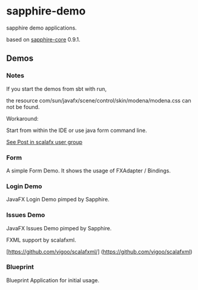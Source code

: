 sapphire-demo
=============

sapphire demo applications.

based on [sapphire-core](http://sfxcode.github.io/sapphire-core/) 0.9.1.

## Demos

### Notes

If you start the demos from sbt with run,

the resource com/sun/javafx/scene/control/skin/modena/modena.css can not be found.

Workaround:

Start from within the IDE or use java form command line.

[See Post in scalafx user group](https://groups.google.com/forum/#!topic/scalafx-users/MzHb19SISHQ)


### Form

A simple Form Demo. It shows the usage of FXAdapter / Bindings.
               
### Login Demo

JavaFX Login Demo pimped by Sapphire.

### Issues Demo

JavaFX Issues Demo pimped by Sapphire.

FXML support by scalafxml.

[https://github.com/vigoo/scalafxml/] (https://github.com/vigoo/scalafxml)


### Blueprint

Blueprint Application for initial usage.

